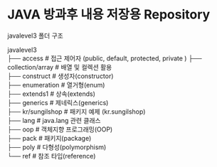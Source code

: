 # JAVA 방과후 내용 저장용 Repository

javalevel3 폴더 구조  

javalevel3  
├── access              # 접근 제어자 (public, default, protected, private )
├── collection/array    # 배열 및 컬렉션 활용  
├── construct           # 생성자(constructor)    
├── enumeration         # 열거형(enum)    
├── extends1            # 상속(extends)    
├── generics            # 제네릭스(generics)    
├── kr/sungilshop       # 패키지 예제 (kr.sungilshop)  
├── lang                # java.lang 관련 클래스  
├── oop                 # 객체지향 프로그래밍(OOP)  
├── pack                # 패키지(package)  
├── poly                # 다형성(polymorphism)  
└── ref                 # 참조 타입(reference)  
